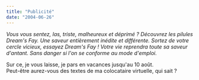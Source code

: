 ```yaml
---
title: "Publicité"
date: "2004-06-26"
---
```


_Vous vous sentez, las, triste, malheureux et déprimé ? Découvrez les pilules Dream's Fay. Une saveur entièrement inédite et différente. Sortez de votre cercle vicieux, essayez Dream's Fay ! Votre vie reprendra toute sa saveur d'antant. Sans danger si l'on se conforme au mode d'emploi._

Sur ce, je vous laisse, je pars en vacances jusqu'au 10 août.  
Peut-être aurez-vous des textes de ma colocataire virtuelle, qui sait ?
